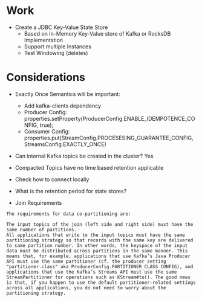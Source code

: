 # Work

- Create a JDBC Key-Value State Store
  - Based on In-Memory Key-Value store of Kafka or RocksDB Implementation
  - Support multiple Instances
  - Test Windowing (deletes)

# Considerations

- Exactly Once Semantics will be important:
  - Add kafka-clients dependency
  - Producer Config: properties.setProperty(ProducerConfig.ENABLE_IDEMPOTENCE_CONFIG, true);
  - Consumer Config: properties.put(StreamConfig.PROCESESING_GUARANTEE_CONFIG, StreamsConfig.EXACTLY_ONCE)
- Can internal Kafka topics be created in the cluster? Yes
- Compacted Topics have no time based retention applicable
- Check how to connect locally

- What is the retention period for state stores?

- Join Requirements

```
The requirements for data co-partitioning are:

The input topics of the join (left side and right side) must have the same number of partitions.
All applications that write to the input topics must have the same partitioning strategy so that records with the same key are delivered to same partition number. In other words, the keyspace of the input data must be distributed across partitions in the same manner. This means that, for example, applications that use Kafka’s Java Producer API must use the same partitioner (cf. the producer setting "partitioner.class" aka ProducerConfig.PARTITIONER_CLASS_CONFIG), and applications that use the Kafka’s Streams API must use the same StreamPartitioner for operations such as KStream#to(). The good news is that, if you happen to use the default partitioner-related settings across all applications, you do not need to worry about the partitioning strategy.
```
